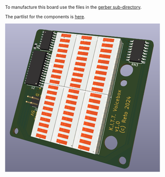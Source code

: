 To manufacture this board use the files in the [gerber sub-directory](gerber/).

The partlist for the components is [here](KITT_Voicebox_v1.0.csv).

![K.I.T.T. voicebox PCB](KITT_Voicebox_v1.0.png)
